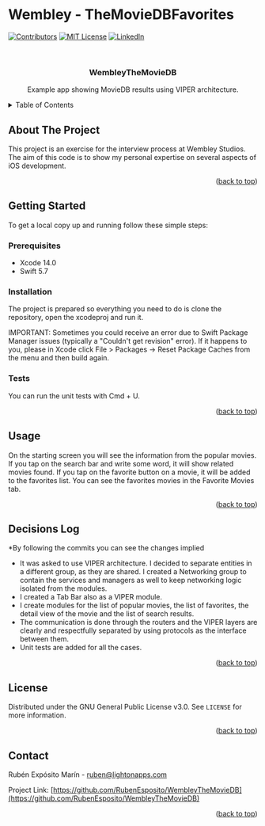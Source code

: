 # Wembley - TheMovieDBFavorites

<!-- Improved compatibility of back to top link: See: https://github.com/othneildrew/Best-README-Template/pull/73 -->
<a name="readme-top"></a>
<!--
*** Thanks for checking out the Best-README-Template. If you have a suggestion
*** that would make this better, please fork the repo and create a pull request
*** or simply open an issue with the tag "enhancement".
*** Don't forget to give the project a star!
*** Thanks again! Now go create something AMAZING! :D
-->



<!-- PROJECT SHIELDS -->
<!--
*** I'm using markdown "reference style" links for readability.
*** Reference links are enclosed in brackets [ ] instead of parentheses ( ).
*** See the bottom of this document for the declaration of the reference variables
*** for contributors-url, forks-url, etc. This is an optional, concise syntax you may use.
*** https://www.markdownguide.org/basic-syntax/#reference-style-links
-->
[![Contributors][contributors-shield]][contributors-url]
[![MIT License][license-shield]][license-url]
[![LinkedIn][linkedin-shield]][linkedin-url]



<!-- PROJECT LOGO -->
<br />
<h3 align="center">WembleyTheMovieDB</h3>

  <p align="center">
    Example app showing MovieDB results using VIPER architecture.
    <br />
  </p>
</div>



<!-- TABLE OF CONTENTS -->
<details>
  <summary>Table of Contents</summary>
  <ol>
    <li>
      <a href="#about-the-project">About The Project</a>
    </li>
    <li>
      <a href="#getting-started">Getting Started</a>
      <ul>
        <li><a href="#prerequisites">Prerequisites</a></li>
        <li><a href="#installation">Installation</a></li>
        <li><a href="#tests">Tests</a></li>
      </ul>
    </li>
    <li><a href="#usage">Usage</a></li>
    <li><a href="#decisions-log">Decisions Log</a></li>
    <li><a href="#license">License</a></li>
    <li><a href="#contact">Contact</a></li>
  </ol>
</details>



<!-- ABOUT THE PROJECT -->
## About The Project

This project is an exercise for the interview process at Wembley Studios. The aim of this code is to show my personal expertise on several aspects of iOS development.

<p align="right">(<a href="#readme-top">back to top</a>)</p>



<!-- GETTING STARTED -->
## Getting Started

To get a local copy up and running follow these simple steps:

### Prerequisites

- Xcode 14.0
- Swift 5.7

### Installation

The project is prepared so everything you need to do is clone the repository, open the xcodeproj and run it.

IMPORTANT: Sometimes you could receive an error due to Swift Package Manager issues (typically a "Couldn't get revision" error). If it happens to you, please in Xcode click File > Packages -> Reset Package Caches from the menu and then build again.

### Tests

You can run the unit tests with Cmd + U.

<p align="right">(<a href="#readme-top">back to top</a>)</p>



<!-- USAGE EXAMPLES -->
## Usage

On the starting screen you will see the information from the popular movies. If you tap on the search bar and write some word, it will show related movies found. If you tap on the favorite button on a movie, it will be added to the favorites list. You can see the favorites movies in the Favorite Movies tab.

<p align="right">(<a href="#readme-top">back to top</a>)</p>



<!-- DECISIONS LOG -->
## Decisions Log

*By following the commits you can see the changes implied

- It was asked to use VIPER architecture. I decided to separate entities in a different group, as they are shared. I created a Networking group to contain the services and managers as well to keep networking logic isolated from the modules.
- I created a Tab Bar also as a VIPER module.
- I create modules for the list of popular movies, the list of favorites, the detail view of the movie and the list of search results.
- The communication is done through the routers and the VIPER layers are clearly and respectfully separated by using protocols as the interface between them.
- Unit tests are added for all the cases.


<p align="right">(<a href="#readme-top">back to top</a>)</p>



<!-- LICENSE -->
## License

Distributed under the GNU General Public License v3.0. See `LICENSE` for more information.

<p align="right">(<a href="#readme-top">back to top</a>)</p>



<!-- CONTACT -->
## Contact

Rubén Expósito Marín - ruben@lightonapps.com

Project Link: [https://github.com/RubenEsposito/WembleyTheMovieDB](https://github.com/RubenEsposito/WembleyTheMovieDB)

<p align="right">(<a href="#readme-top">back to top</a>)</p>



<!-- MARKDOWN LINKS & IMAGES -->
<!-- https://www.markdownguide.org/basic-syntax/#reference-style-links -->
[contributors-shield]: https://img.shields.io/github/contributors/RubenEsposito/WembleyTheMovieDB.svg?style=for-the-badge
[contributors-url]: https://github.com/RubenEsposito/WembleyTheMovieDB/graphs/contributors
[license-shield]: https://img.shields.io/github/license/RubenEsposito/WembleyTheMovieDB.svg?style=for-the-badge
[license-url]: https://github.com/RubenEsposito/WembleyTheMovieDB/blob/master/LICENSE
[linkedin-shield]: https://img.shields.io/badge/-LinkedIn-black.svg?style=for-the-badge&logo=linkedin&colorB=555
[linkedin-url]: https://linkedin.com/in/rubenexposito
